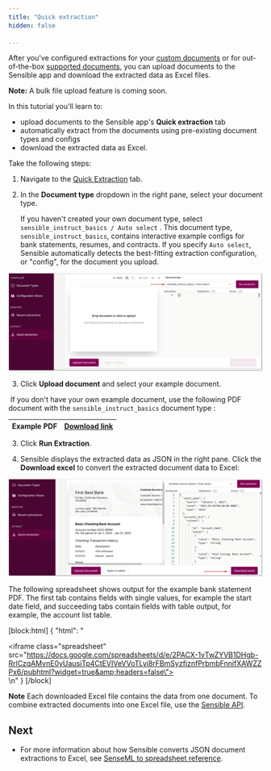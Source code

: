 ```yaml
---
title: "Quick extraction"
hidden: false

---
```


After you've configured extractions for your [custom documents](doc:getting-started-ai) or for out-of-the-box [supported documents](doc:excel-quickstart), you can upload documents to the Sensible app and download the extracted data as Excel files.

**Note:** A bulk file upload feature is coming soon.

 In this tutorial you'll learn to:

- upload documents to the Sensible app's **Quick extraction** tab
- automatically extract from the documents using pre-existing document types and configs
- download the extracted data as Excel.

Take the following steps:

1. Navigate to the [Quick Extraction](https://app.sensible.so/quick-extraction/) tab.

2. In the **Document type** dropdown in the right pane, select your document type.

   If you haven't created your own document type, select `sensible_instruct_basics / Auto select` . This document type, `sensible_instruct_basics`, contains interactive example configs for bank statements, resumes, and contracts.  If you specify `Auto select`,  Sensible automatically detects the best-fitting extraction configuration, or "config", for the document you upload.

![Click to enlarge](https://raw.githubusercontent.com/sensible-hq/sensible-docs/main/readme-sync/assets/v0/images/final/quickstart_instruct_11.png)

3. Click **Upload document** and select your example document.

​       If you don't have your own example document, use the following PDF document with the `sensible_instruct_basics` document type :

| Example PDF | [Download link](https://github.com/sensible-hq/sensible-docs/raw/main/readme-sync/assets/v0/pdfs/bank_3.pdf) |
| ----------- | ------------------------------------------------------------ |

3. Click **Run Extraction**.

4. Sensible displays the extracted data as JSON in the right pane. Click the **Download excel** to convert the extracted document data to Excel:

![Click to enlarge](https://raw.githubusercontent.com/sensible-hq/sensible-docs/main/readme-sync/assets/v0/images/final/quickstart_instruct_12.png)

 The following spreadsheet shows output for the example bank statement PDF. The first tab contains fields with single values, for example the start date field, and succeeding tabs contain fields with table output, for example, the account list table. 

[block:html]
{
  "html": "<div><iframe class=\"spreadsheet\" src=\"https://docs.google.com/spreadsheets/d/e/2PACX-1vTwZYVB1DHgb-RrlCzqAMvnE0yUausiTp4CtEVIVeVVoTLyi8rFBmSyzfiznfPrbmbFnnifXAWZZPx6/pubhtml?widget=true&amp;headers=false\"></iframe></div>\n<style>.spreadsheet{width:100%;height:200px}</style>"
}
[/block]

**Note** Each downloaded Excel file contains the data from one document. To combine extracted documents into one Excel file, use the [Sensible API](https://docs.sensible.so/reference/get-excel-extraction).

##  Next

- For more information about how Sensible converts JSON document extractions to Excel, see [SenseML to spreadsheet reference](https://docs.sensible.so/docs/excel-reference).
